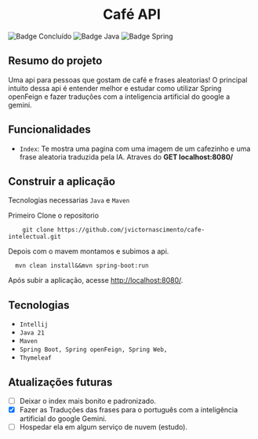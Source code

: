 <h1 align="center">Café  API</h1>

![Badge Concluído](https://img.shields.io/static/v1?label=Status&message=Desenvolvendo&color=red&style=for-the-badge)
![Badge Java](https://img.shields.io/static/v1?label=Java&message=21&color=orange&style=for-the-badge&logo=java)
![Badge Spring](https://img.shields.io/static/v1?label=SpringBoot&message=v3.3.1&color=brightgreen&style=for-the-badge&logo=SpringBoot)

## Resumo do projeto

Uma api para pessoas que gostam de café e frases aleatorias! O principal intuito dessa api é entender melhor e estudar como utilizar 
Spring openFeign e fazer traduções com a inteligencia artificial do google a gemini.

## Funcionalidades

- `Index`: Te mostra uma pagina com uma imagem de um cafezinho e uma frase aleatoria traduzida pela IA. Atraves do **GET localhost:8080/**


## Construir a aplicação
Tecnologias necessarias `Java` e `Maven`

Primeiro Clone o repositorio
```
    git clone https://github.com/jvictornascimento/cafe-intelectual.git    
```
Depois com o mavem montamos e subimos a api.    
  ```
    mvn clean install&&mvn spring-boot:run
  ```

Após subir a aplicação, acesse <http://localhost:8080/>.

## Tecnologias

- `Intellij`
- `Java 21`
- `Maven`
- `Spring Boot, Spring openFeign, Spring Web, `
- `Thymeleaf`

## Atualizações futuras
- [ ] Deixar o index mais bonito e padronizado.
- [x] Fazer as Traduções das frases para o português com a inteligência artificial do google Gemini.
- [ ] Hospedar ela em algum serviço de nuvem (estudo).
